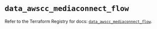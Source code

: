 # `data_awscc_mediaconnect_flow`

Refer to the Terraform Registry for docs: [`data_awscc_mediaconnect_flow`](https://registry.terraform.io/providers/hashicorp/awscc/0.70.0/docs/data-sources/mediaconnect_flow).
